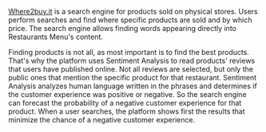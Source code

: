 [Where2buy.it](https://where2buy.it) is a search engine for products sold on physical stores. Users perform searches and find where specific products are sold and by which price. The search engine allows finding words appearing directly into Restaurants Menu's content.

Finding products is not all, as most important is to find the best products. That's why the platform uses Sentiment Analysis to read products' reviews that users have published online. Not all reviews are selected, but only the public ones that mention the specific product for that restaurant. Sentiment Analysis analyzes human language written in the phrases and determines if the customer experience was positive or negative. So the search engine can forecast the probability of a negative customer experience for that product. When a user searches, the platform shows first the results that minimize the chance of a negative customer experience.

